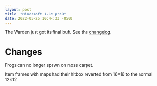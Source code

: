 ```yaml
---
layout: post
title: "Minecraft 1.19-pre3"
date: 2022-05-25 10:44:33 -0500
---
```


The Warden just got its final buff. See the [changelog](https://www.minecraft.net/en-us/article/minecraft-1-19-pre-release-2).

# Changes

Frogs can no longer spawn on moss carpet.

Item frames with maps had their hitbox reverted from 16×16 to the normal 12×12.

